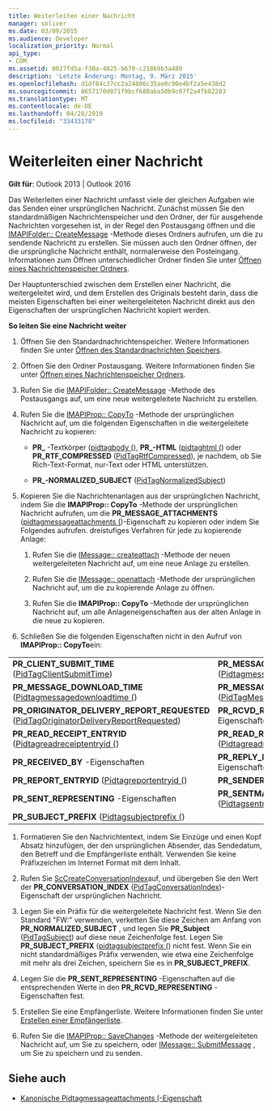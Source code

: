 ```yaml
---
title: Weiterleiten einer Nachricht
manager: soliver
ms.date: 03/09/2015
ms.audience: Developer
localization_priority: Normal
api_type:
- COM
ms.assetid: 0027fd5a-f30a-4025-b670-c21869b3a480
description: 'Letzte Änderung: Montag, 9. März 2015'
ms.openlocfilehash: d1df84c37cc2a24806c35ae0c90e4bf2a5e438d2
ms.sourcegitcommit: 8657170d071f9bcf680aba50b9c07f2a4fb82283
ms.translationtype: MT
ms.contentlocale: de-DE
ms.lasthandoff: 04/28/2019
ms.locfileid: "33433178"
---
```

# <a name="forwarding-a-message"></a>Weiterleiten einer Nachricht

**Gilt für**: Outlook 2013 | Outlook 2016 
  
Das Weiterleiten einer Nachricht umfasst viele der gleichen Aufgaben wie das Senden einer ursprünglichen Nachricht. Zunächst müssen Sie den standardmäßigen Nachrichtenspeicher und den Ordner, der für ausgehende Nachrichten vorgesehen ist, in der Regel den Postausgang öffnen und die [IMAPIFolder:: CreateMessage](imapifolder-createmessage.md) -Methode dieses Ordners aufrufen, um die zu sendende Nachricht zu erstellen. Sie müssen auch den Ordner öffnen, der die ursprüngliche Nachricht enthält, normalerweise den Posteingang. Informationen zum Öffnen unterschiedlicher Ordner finden Sie unter [Öffnen eines Nachrichtenspeicher Ordners](opening-a-message-store-folder.md).
  
Der Hauptunterschied zwischen dem Erstellen einer Nachricht, die weitergeleitet wird, und dem Erstellen des Originals besteht darin, dass die meisten Eigenschaften bei einer weitergeleiteten Nachricht direkt aus den Eigenschaften der ursprünglichen Nachricht kopiert werden. 
  
**So leiten Sie eine Nachricht weiter**
  
1. Öffnen Sie den Standardnachrichtenspeicher. Weitere Informationen finden Sie unter [Öffnen des Standardnachrichten Speichers](opening-the-default-message-store.md).
    
2. Öffnen Sie den Ordner Postausgang. Weitere Informationen finden Sie unter [Öffnen eines Nachrichtenspeicher Ordners](opening-a-message-store-folder.md).
    
3. Rufen Sie die [IMAPIFolder:: CreateMessage](imapifolder-createmessage.md) -Methode des Postausgangs auf, um eine neue weitergeleitete Nachricht zu erstellen. 
    
4. Rufen Sie die [IMAPIProp:: CopyTo](imapiprop-copyto.md) -Methode der ursprünglichen Nachricht auf, um die folgenden Eigenschaften in die weitergeleitete Nachricht zu kopieren: 
    
   - **PR\_** -Textkörper ([pidtagbody (](pidtagbody-canonical-property.md)), **PR\_-HTML** ([pidtaghtml (](pidtaghtml-canonical-property.md)) oder **PR_RTF_COMPRESSED** ([PidTagRtfCompressed](pidtagrtfcompressed-canonical-property.md)), je nachdem, ob Sie Rich-Text-Format, nur-Text oder HTML unterstützen.
    
   - **PR\_-NORMALIZED_SUBJECT** ([PidTagNormalizedSubject](pidtagnormalizedsubject-canonical-property.md)) 
    
5. Kopieren Sie die Nachrichtenanlagen aus der ursprünglichen Nachricht, indem Sie die **IMAPIProp:: CopyTo** -Methode der ursprünglichen Nachricht aufrufen, um die **PR_MESSAGE_ATTACHMENTS** ([pidtagmessageattachments (](pidtagmessageattachments-canonical-property.md))-Eigenschaft zu kopieren oder indem Sie Folgendes aufrufen. dreistufiges Verfahren für jede zu kopierende Anlage:
    
   1. Rufen Sie die [IMessage:: createattach](imessage-createattach.md) -Methode der neuen weitergeleiteten Nachricht auf, um eine neue Anlage zu erstellen. 
      
   2. Rufen Sie die [IMessage:: openattach](imessage-openattach.md) -Methode der ursprünglichen Nachricht auf, um die zu kopierende Anlage zu öffnen. 
      
   3. Rufen Sie die **IMAPIProp:: CopyTo** -Methode der ursprünglichen Nachricht auf, um alle Anlageneigenschaften aus der alten Anlage in die neue zu kopieren. 
    
6. Schließen Sie die folgenden Eigenschaften nicht in den Aufruf von **IMAPIProp:: CopyTo**ein: 
    
|||
|:-----|:-----|
|**PR_CLIENT_SUBMIT_TIME** ([PidTagClientSubmitTime](pidtagclientsubmittime-canonical-property.md))  <br/> |**PR_MESSAGE_DELIVERY_TIME** ([Pidtagmessagedeliverytime (](pidtagmessagedeliverytime-canonical-property.md))  <br/> |
|**PR_MESSAGE_DOWNLOAD_TIME** ([Pidtagmessagedownloadtime (](pidtagmessagedownloadtime-canonical-property.md))  <br/> |**PR_MESSAGE_FLAGS** ([PidTagMessageFlags](pidtagmessageflags-canonical-property.md))  <br/> |
|**PR_ORIGINATOR_DELIVERY_REPORT_REQUESTED** ([PidTagOriginatorDeliveryReportRequested](pidtagoriginatordeliveryreportrequested-canonical-property.md))  <br/> |**PR_RCVD_REPRESENTING** -Eigenschaften  <br/> |
|**PR_READ_RECEIPT_ENTRYID** ([Pidtagreadreceiptentryid (](pidtagreadreceiptentryid-canonical-property.md))  <br/> |**PR_READ_RECEIPT_REQUESTED** ([Pidtagreadreceiptrequested (](pidtagreadreceiptrequested-canonical-property.md))  <br/> |
|**PR_RECEIVED_BY** -Eigenschaften  <br/> |**PR_REPLY_RECIPIENT** -Eigenschaften  <br/> |
|**PR_REPORT_ENTRYID** ([Pidtagreportentryid (](pidtagreportentryid-canonical-property.md))  <br/> |**PR_SENDER** -Eigenschaften  <br/> |
|**PR_SENT_REPRESENTING** -Eigenschaften  <br/> |**PR_SENTMAIL_ENTRYID** ([Pidtagsentmailentryid (](pidtagsentmailentryid-canonical-property.md))  <br/> |
|**PR_SUBJECT_PREFIX** ([Pidtagsubjectprefix (](pidtagsubjectprefix-canonical-property.md))  <br/> | <br/> |
   
1. Formatieren Sie den Nachrichtentext, indem Sie Einzüge und einen Kopf Absatz hinzufügen, der den ursprünglichen Absender, das Sendedatum, den Betreff und die Empfängerliste enthält. Verwenden Sie keine Präfixzeichen im Internet Format mit dem Inhalt.
    
2. Rufen Sie [ScCreateConversationIndex](sccreateconversationindex.md)auf, und übergeben Sie den Wert der **PR_CONVERSATION_INDEX** ([PidTagConversationIndex](pidtagconversationindex-canonical-property.md))-Eigenschaft der ursprünglichen Nachricht.
    
3. Legen Sie ein Präfix für die weitergeleitete Nachricht fest. Wenn Sie den Standard "FW:" verwenden, verketten Sie diese Zeichen am Anfang von **PR_NORMALIZED_SUBJECT** , und legen Sie **PR_Subject** ([PidTagSubject](pidtagsubject-canonical-property.md)) auf diese neue Zeichenfolge fest. Legen Sie **PR_SUBJECT_PREFIX** ([pidtagsubjectprefix (](pidtagsubjectprefix-canonical-property.md)) nicht fest. Wenn Sie ein nicht standardmäßiges Präfix verwenden, wie etwa eine Zeichenfolge mit mehr als drei Zeichen, speichern Sie es in **PR_SUBJECT_PREFIX**. 
    
4. Legen Sie die **PR_SENT_REPRESENTING** -Eigenschaften auf die entsprechenden Werte in den **PR_RCVD_REPRESENTING** -Eigenschaften fest. 
    
5. Erstellen Sie eine Empfängerliste. Weitere Informationen finden Sie unter [Erstellen einer Empfängerliste](creating-a-recipient-list.md).
    
6. Rufen Sie die [IMAPIProp:: SaveChanges](imapiprop-savechanges.md) -Methode der weitergeleiteten Nachricht auf, um Sie zu speichern, oder [IMessage:: SubmitMessage](imessage-submitmessage.md) , um Sie zu speichern und zu senden. 
    
## <a name="see-also"></a>Siehe auch

- [Kanonische Pidtagmessageattachments (-Eigenschaft](pidtagmessageattachments-canonical-property.md)

